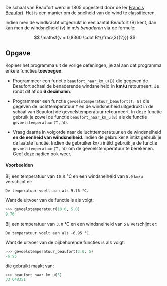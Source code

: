 De schaal van Beaufort werd in 1805 opgesteld door de Ier <a href="https://nl.wikipedia.org/wiki/Francis_Beaufort" target="_blank">Francis Beaufort</a>. Het is een manier om de snelheid van de wind te classificeren.

Indien men de windkracht uitgedrukt in een aantal Beaufort (B) kent, dan kan men de windsnelheid (v) in m/s *benaderen* via de formule:

$$
\mathsf{v = 0,8360 \cdot B^{\frac{3}{2}}}
$$

## Opgave

Kopieer het programma uit de vorige oefeningen, je zal aan dat programma enkele functies **toevoegen**.

* Programmeer een functie `beaufort_naar_km_u(B)` die gegeven de Beaufort schaal de benaderende windsnelheid in **km/u** retourneert. Je rondt dit af op **6 decimalen**.

* Programmeer een functie `gevoelstemperatuur_beaufort(T, B)` die gegeven de luchttemperatuur `T` en de windsnelheid uitgedrukt in de schaal van Beaufort de gevoelstemperatuur retourneert. In deze functie gebruik je zowel de functie `beaufort_naar_km_u(B)` als de functie `gevoelstemperatuur(T, W)`.

* Vraag daarna in volgorde naar de luchttemperatuur en de windsnelheid **en de eenheid van windsnelheid**. Indien de gebruiker `B` intikt gebruik je de laatste functie. Indien de gebruiker `km/u` intikt gebruik je de functie `gevoelstemperatuur(T, W)` om de gevoelstemperatuur te berekenen. Geef deze nadien ook weer.

#### Voorbeelden

Bij een temperatuur van `10.0` °C en een windsnelheid van `5.0` `km/u` verschijnt er:

```
De temperatuur voelt aan als 9.76 °C.
```

Want de uitvoer van de functie is als volgt:
```python
>>> gevoelstemperatuur(10.0, 5.0)
9.76
```

Bij een temperatuur van `3.0` °C en een windsnelheid van `5` `B` verschijnt er:

```
De temperatuur voelt aan als -6.95 °C.
```

Want de uitvoer van de bijbehorende functies is als volgt:
```python
>>> gevoelstemperatuur_beaufort(3.0, 5)
-6.95
```
die gebruikt maakt van: 
```python
>>> beaufort_naar_km_u(5)
33.648351
```
